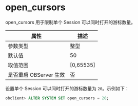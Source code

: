open_cursors 
=================================

open_cursors 用于限制单个 Session 可以同时打开的游标数量。


|        属性        |     描述      |
|------------------|-------------|
| 参数类型             | 整型          |
| 默认值              | 50          |
| 取值范围             | \[0,65535\] |
| 是否重启 OBServer 生效 | 否           |

设置单个 Session 可以同时打开的游标数量为 `20`。示例如下：
```sql
obclient> ALTER SYSTEM SET open_cursors = 20;
```


